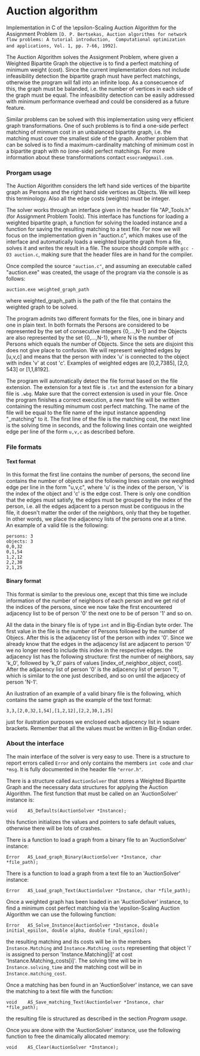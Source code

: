 # Auction algorithm
Implementation in C of the \epsilon-Scaling Auction Algorithm for the Assignment Problem
`[D. P. Bertsekas, Auction algorithms for network flow problems: A tutorial introduction, 
Computational optimization and applications, Vol. 1, pp. 7-66, 1992]`.

The Auction Algorithm solves the Assignment Problem, where given a Weighted Bipartite Graph the 
objective is to find a perfect matching of minimum weight (cost).
Since the current implementation does not include infeasibility detection the bipartite graph must have perfect matchings,
otherwise the program will fall into an infinite loop. As a consecuence of this, the graph must be balanded, i.e.
the number of vertices in each side of the graph must be equal.
The infeasibility detection can be easily addressed with minimum performance overhead and could be considered 
as a future feature.

Similar problems can be solved with this implementation using very efficient graph transformations. One of such problems is to
find a one-side perfect matching of minmum cost in an unbalanced bipartite graph, i.e. the matching must cover the 
smallest side of the graph.
Another problem that can be solved is to find a maximum-cardinality matching of minimum cost in a bipartite graph with no
(one-side) perfect matchings. For more information about these transformations contact `esocram@gmail.com`.

### Prorgam usage

The Auction Algorithm considers the left hand side vertices of the bipartite graph as Persons and the right hand side 
vertices as Objects. We will keep this terminology. Also all the edge costs (weights) must be integer.

The solver works through an interface given in the header file "AP_Tools.h" (for Assignment Problem Tools).
This interface has functions for loading a weighted bipartite graph, a function for solving the loaded instance
and a function for saving the resulting matching to a text file.
For now we will focus on the implementation given in "auction.c",
which makes use of the interface and automatically loads a weighted bipartite graph from a file, solves it and writes
the result in a file.
The source should compile with `gcc -O3 auction.c`, making sure that the header files are in hand for the compiler.

Once compiled the source `"auction.c"`, and assuming an executable called "auction.exe" was created, the usage of the program
via the console is as follows:
```
auction.exe weighted_graph_path
```
where weighted_graph_path is the path of the file that contains the weighted graph to be solved.

The program admits two different formats for the files, one in binary and one in plain text.
In both formats the Persons are considered to be represented by the set of consecutive integers {0,...,N-1} 
and the Objects are also represented by the set {0,...,N-1}, where N is the number of Persons which equals the number of Objects.
Since the sets are disjoint this does not give place to confusion. We will represent weighted edges by [u,v,c] and means that 
the person with index 'u' is connected to the object with index 'v' at cost 'c'. Examples of weighted edges are [0,2,7385], 
[2,0, 543] or [1,1,8192].

The program will automatically detect the file format based on the file extension. The extension for a text file is `.txt` 
and the extension for a binary file is `.wbg`. Make sure that the correct extension is used in your file.
Once the program finishes a correct execution, a new text file will be written containing the resulting minumum cost perfect matching.
The name of the file will be equal to the file name of the input instance appending "_matching" to it.
The first line of the file is the matching cost, the next line is the solving time in seconds, and the following lines contain
one weighted edge per line of the form `u,v,c` as described before.

### File formats

#### Text format
In this format the first line contains the number of persons, the second line contains the number of objects
and the following lines contain one weighted edge per line in the form "u,v,c", where 'u' is the index of the person, 'v' is
the index of the object and 'c' is the edge cost. There is only one condition that the edges must satisfy, the edges must be
grouped by the index of the person, i.e. all the edges adjacent to a person must be contiguous in the file, it doesn't matter 
the order of the neighbors, only that they be together. In other words, we place the adjacency lists of the persons one at a time.
An example of a valid file is the following:
```
persons: 3
objects: 3
0,0,32
0,1,54
1,2,12
2,2,30
2,1,25
```

#### Binary format
This format is similar to the previous one, except that this time we include information of the number of neighbors of each person
and we get rid of the indices of the persons, since we now take the first encountered adjacency list to be of person '0'
the next one to be of person '1' and so on.

All the data in the binary file is of type `int` and in Big-Endian byte order.
The first value in the file is the number of Persons followed by the number of Objecs. After this is the adjacency list of the
person with index '0'. Since we already know that the edges in the adjacency list are adjacent to person '0' we no longer need
to include this index in the respective edges. the adjacency list has the following structure: first the number of neighbors, 
say 'k_0', followed by 'k_0' pairs of values [index_of_neighbor_object, cost].
After the adjacency list of person '0' is the adjacency list of person '1', which is similar to the one just described, and 
so on until the adjacecy of person 'N-1'.

An ilustration of an example of a valid binary file is the following, which contains the same graph as the example of the text format:
```
3,3,[2,0,32,1,54],[1,2,12],[2,2,30,1,25]
```
just for ilustration purposes we enclosed each adjacency list in square brackets. Remember that all the values must be written in
Big-Endian order.

### About the interface

The main interface of the solver is very easy to use. There is a structure to report errors called `Error` and only contains 
the members `int code` and `char *msg`. It is fully documented in the header file `"error.h"`.

There is a structure called `AuctionSolver` that stores a Weighted Bipartite Graph and the necessary data structures for 
applying the Auction Algorithm. The first function that must be called on an 'AuctionSolver' instance is:
```
void	AS_Defaults(AuctionSolver *Instance);
```
this function initializes the values and pointers to safe default values, otherwise there will be lots of crashes.

There is a function to load a graph from a binary file to an 'AuctionSolver' instance:
```
Error	AS_Load_graph_Binary(AuctionSolver *Instance, char *file_path);
```

There is a function to load a graph from a text file to an 'AuctionSolver' instance:
```
Error	AS_Load_graph_Text(AuctionSolver *Instance, char *file_path);
```

Once a weighted graph has been loaded in an 'AuctionSolver' instance, to find a minimum cost perfect matching
via the \epsilon-Scaling Auction Algorithm we can use the following function:
```
Error	AS_Solve_Instance(AuctionSolver *Instance, double initial_epsilon, double alpha, double final_epsilon);
```
the resulting matching and its costs will be in the members `Instance.Matching` and `Instance.Matching_costs` representing that
object 'i' is assigned to person 'Instance.Matching[i]' at cost 'Instance.Matching_costs[i]'.
The solving time will be in `Instance.solving_time` and the matching cost will be in `Instance.matching_cost`.

Once a matching has ben found in an 'AuctionSolver' instance, we can save the matching to a text file with the function:
```
void	AS_Save_matching_Text(AuctionSolver *Instance, char *file_path);
```
the resulting file is structured as described in the section *Program usage*.

Once you are done with the 'AuctionSolver' instance, use the following function to free the dinamically allocated memory:
```
void	AS_Clear(AuctionSolver *Instance);
```
